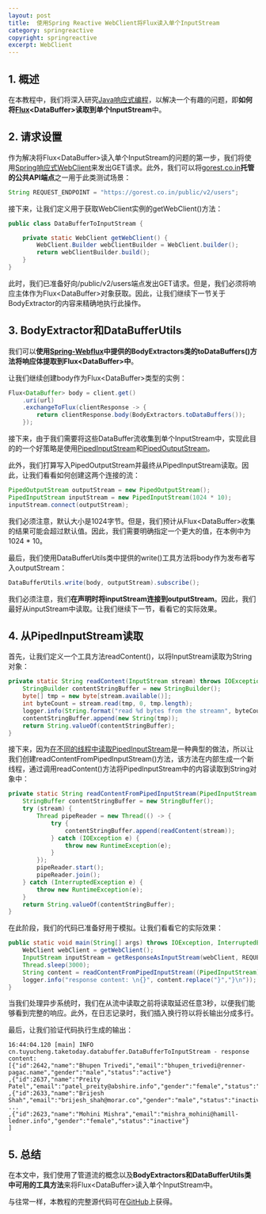 ```yaml
---
layout: post
title:  使用Spring Reactive WebClient将Flux读入单个InputStream
category: springreactive
copyright: springreactive
excerpt: WebClient
---
```


## 1. 概述

在本教程中，我们将深入研究[Java响应式编程](https://www.baeldung.com/spring-reactive-guide)，以解决一个有趣的问题，即**如何将[Flux](https://www.baeldung.com/reactor-core)<DataBuffer\>读取到单个InputStream**中。

## 2. 请求设置

作为解决将Flux<DataBuffer\>读入单个InputStream的问题的第一步，我们将使用[Spring响应式WebClient](https://www.baeldung.com/spring-5-webclient)来发出GET请求。此外，我们可以将[gorest.co.in](https://gorest.co.in/)**托管的公共API端点**之一用于此类测试场景：

```java
String REQUEST_ENDPOINT = "https://gorest.co.in/public/v2/users";
```

接下来，让我们定义用于获取WebClient实例的getWebClient()方法：

```java
public class DataBufferToInputStream {

    private static WebClient getWebClient() {
        WebClient.Builder webClientBuilder = WebClient.builder();
        return webClientBuilder.build();
    }
}
```

此时，我们已准备好向/public/v2/users端点发出GET请求。但是，我们必须将响应主体作为Flux<DataBuffer\>对象获取。因此，让我们继续下一节关于BodyExtractor的内容来精确地执行此操作。

## 3. BodyExtractor和DataBufferUtils

我们可以**使用[Spring-Webflux](https://www.baeldung.com/spring-webflux)中提供的BodyExtractors类的toDataBuffers()方法将响应体提取到Flux<DataBuffer\>中**。

让我们继续创建body作为Flux<DataBuffer\>类型的实例：

```java
Flux<DataBuffer> body = client.get()
    .uri(url)
    .exchangeToFlux(clientResponse -> {
        return clientResponse.body(BodyExtractors.toDataBuffers());
    });
```

接下来，由于我们需要将这些DataBuffer流收集到单个InputStream中，实现此目的的一个好策略是使用[PipedInputStream](https://docs.oracle.com/en/java/javase/14/docs/api/java.base/java/io/class-use/PipedInputStream.html)和[PipedOutputStream](https://docs.oracle.com/en/java/javase/14/docs/api/java.base/java/io/class-use/PipedOutputStream.html)。

此外，我们打算写入PipedOutputStream并最终从PipedInputStream读取。因此，让我们看看如何创建这两个连接的流：

```java
PipedOutputStream outputStream = new PipedOutputStream();
PipedInputStream inputStream = new PipedInputStream(1024 * 10);
inputStream.connect(outputStream);
```

我们必须注意，默认大小是1024字节。但是，我们预计从Flux<DataBuffer\>收集的结果可能会超过默认值。因此，我们需要明确指定一个更大的值，在本例中为1024 * 10。

最后，我们使用DataBufferUtils类中提供的write()工具方法将body作为发布者写入outputStream：

```java
DataBufferUtils.write(body, outputStream).subscribe();
```

我们必须注意，我们**在声明时将inputStream连接到outputStream**。因此，我们最好从inputStream中读取。让我们继续下一节，看看它的实际效果。

## 4. 从PipedInputStream读取

首先，让我们定义一个工具方法readContent()，以将InputStream读取为String对象：

```java
private static String readContent(InputStream stream) throws IOException {
    StringBuilder contentStringBuffer = new StringBuilder();
    byte[] tmp = new byte[stream.available()];
    int byteCount = stream.read(tmp, 0, tmp.length);
    logger.info(String.format("read %d bytes from the streamn", byteCount));
    contentStringBuffer.append(new String(tmp));
    return String.valueOf(contentStringBuffer);
}
```

接下来，因为[在不同的线程中读取PipedInputStream](https://docs.oracle.com/en/java/javase/17/docs/api/java.base/java/io/PipedInputStream.html)是一种典型的做法，所以让我们创建readContentFromPipedInputStream()方法，该方法在内部生成一个新线程，通过调用readContent()方法将PipedInputStream中的内容读取到String对象中：

```java
private static String readContentFromPipedInputStream(PipedInputStream stream) throws IOException {
    StringBuffer contentStringBuffer = new StringBuffer();
    try (stream) {
        Thread pipeReader = new Thread(() -> {
            try {
                contentStringBuffer.append(readContent(stream));
            } catch (IOException e) {
                throw new RuntimeException(e);
            }
        });
        pipeReader.start();
        pipeReader.join();
    } catch (InterruptedException e) {
        throw new RuntimeException(e);
    }
    return String.valueOf(contentStringBuffer);
}
```

在此阶段，我们的代码已准备好用于模拟。让我们看看它的实际效果：

```java
public static void main(String[] args) throws IOException, InterruptedException {
	WebClient webClient = getWebClient();
	InputStream inputStream = getResponseAsInputStream(webClient, REQUEST_ENDPOINT);
	Thread.sleep(3000);
	String content = readContentFromPipedInputStream((PipedInputStream) inputStream);
	logger.info("response content: \n{}", content.replace("}","}\n"));
}
```

当我们处理异步系统时，我们在从流中读取之前将读取延迟任意3秒，以便我们能够看到完整的响应。此外，在日志记录时，我们插入换行符以将长输出分成多行。

最后，让我们验证代码执行生成的输出：

```shell
16:44:04.120 [main] INFO cn.tuyucheng.taketoday.databuffer.DataBufferToInputStream - response content: 
[{"id":2642,"name":"Bhupen Trivedi","email":"bhupen_trivedi@renner-pagac.name","gender":"male","status":"active"}
,{"id":2637,"name":"Preity Patel","email":"patel_preity@abshire.info","gender":"female","status":"inactive"}
,{"id":2633,"name":"Brijesh Shah","email":"brijesh_shah@morar.co","gender":"male","status":"inactive"}
...
,{"id":2623,"name":"Mohini Mishra","email":"mishra_mohini@hamill-ledner.info","gender":"female","status":"inactive"}
]
```

## 5. 总结

在本文中，我们使用了管道流的概念以及**BodyExtractors和DataBufferUtils类中可用的工具方法**来将Flux<DataBuffer\>读入单个InputStream中。

与往常一样，本教程的完整源代码可在[GitHub](https://github.com/tuyucheng7/taketoday-tutorial4j/tree/master/spring-reactive-modules/spring-5-reactive-3)上获得。